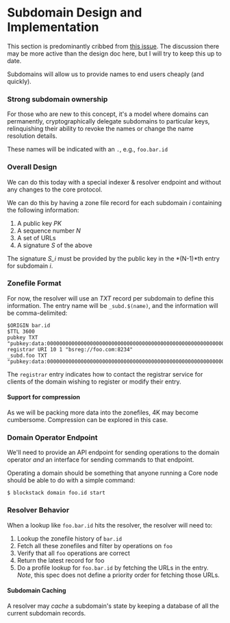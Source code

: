 # Subdomain Design and Implementation

This section is predominantly cribbed from 
[this issue](https://github.com/blockstack/blockstack/issues/308).
The discussion there may be more active than the design doc here, but I 
will try to keep this up to date.

Subdomains will allow us to provide names to end users cheaply (and quickly). 

### Strong subdomain ownership

For those who are new to this concept, it's a model where domains can
permanently, cryptographically delegate subdomains to particular keys,
relinquishing their ability to revoke the names or change the name
resolution details.

These names will be indicated with an `.`, e.g., `foo.bar.id`

### Overall Design

We can do this today with a special indexer & resolver endpoint and
without any changes to the core protocol.

We can do this by having a zone file record for each subdomain *i*
containing the following information:

1. A public key *PK*
2. A sequence number *N*
3. A set of URLs
4. A signature *S* of the above

The signature *S_i* must be provided by the public key in the
*(N-1)*th entry for subdomain *i*.

### Zonefile Format

For now, the resolver will use an *TXT* record per subdomain to define
this information. The entry name will be `_subd.$(name)`, and the
information will be comma-delimited:

```
$ORIGIN bar.id
$TTL 3600
pubkey TXT "pubkey:data:0000000000000000000000000000000000000000000000000000000000000000000000000000000000000000000000000000000000000000000000000000000000"
registrar URI 10 1 "bsreg://foo.com:8234"
_subd.foo TXT "pubkey:data:0000000000000000000000000000000000000000000000000000000000000000000000000000000000000000000000000000000000000000000000000000000000,N:3,url:https://foobar.com/profile,url:https://dropbox.com/profile2,sig:data:0000000000000000000000000000000000000000000000000000000000000000000000000000000000000000000000000000000000000000000000000000000000"
```

The `registrar` entry indicates how to contact the registrar service
for clients of the domain wishing to register or modify their entry.

#### Support for compression

As we will be packing more data into the zonefiles, 4K may become
cumbersome. Compression can be explored in this case.

### Domain Operator Endpoint

We'll need to provide an API endpoint for sending operations to the
domain operator *and* an interface for sending commands to that
endpoint.

Operating a domain should be something that anyone running a Core node
should be able to do with a simple command:

```
$ blockstack domain foo.id start
```

### Resolver Behavior

When a lookup like `foo.bar.id` hits the resolver, the resolver will need to:

1. Lookup the zonefile history of `bar.id`
2. Fetch all these zonefiles and filter by operations on `foo`
3. Verify that all `foo` operations are correct
4. Return the latest record for foo 
5. Do a profile lookup for `foo.bar.id` by fetching the URLs in the entry.
*Note*, this spec does not define a priority order for fetching those URLs.

#### Subdomain Caching

A resolver may *cache* a subdomain's state by keeping a database of
all the current subdomain records.
